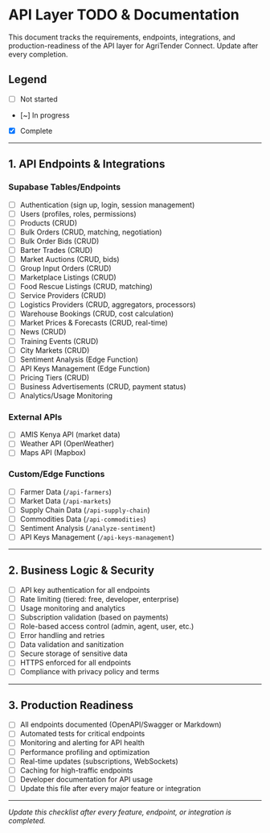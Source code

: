 # API Layer TODO & Documentation

This document tracks the requirements, endpoints, integrations, and production-readiness of the API layer for AgriTender Connect. Update after every completion.

## Legend
- [ ] Not started
- [~] In progress
- [x] Complete

---

## 1. **API Endpoints & Integrations**

### Supabase Tables/Endpoints
- [ ] Authentication (sign up, login, session management)
- [ ] Users (profiles, roles, permissions)
- [ ] Products (CRUD)
- [ ] Bulk Orders (CRUD, matching, negotiation)
- [ ] Bulk Order Bids (CRUD)
- [ ] Barter Trades (CRUD)
- [ ] Market Auctions (CRUD, bids)
- [ ] Group Input Orders (CRUD)
- [ ] Marketplace Listings (CRUD)
- [ ] Food Rescue Listings (CRUD, matching)
- [ ] Service Providers (CRUD)
- [ ] Logistics Providers (CRUD, aggregators, processors)
- [ ] Warehouse Bookings (CRUD, cost calculation)
- [ ] Market Prices & Forecasts (CRUD, real-time)
- [ ] News (CRUD)
- [ ] Training Events (CRUD)
- [ ] City Markets (CRUD)
- [ ] Sentiment Analysis (Edge Function)
- [ ] API Keys Management (Edge Function)
- [ ] Pricing Tiers (CRUD)
- [ ] Business Advertisements (CRUD, payment status)
- [ ] Analytics/Usage Monitoring

### External APIs
- [ ] AMIS Kenya API (market data)
- [ ] Weather API (OpenWeather)
- [ ] Maps API (Mapbox)

### Custom/Edge Functions
- [ ] Farmer Data (`/api-farmers`)
- [ ] Market Data (`/api-markets`)
- [ ] Supply Chain Data (`/api-supply-chain`)
- [ ] Commodities Data (`/api-commodities`)
- [ ] Sentiment Analysis (`/analyze-sentiment`)
- [ ] API Keys Management (`/api-keys-management`)

---

## 2. **Business Logic & Security**
- [ ] API key authentication for all endpoints
- [ ] Rate limiting (tiered: free, developer, enterprise)
- [ ] Usage monitoring and analytics
- [ ] Subscription validation (based on payments)
- [ ] Role-based access control (admin, agent, user, etc.)
- [ ] Error handling and retries
- [ ] Data validation and sanitization
- [ ] Secure storage of sensitive data
- [ ] HTTPS enforced for all endpoints
- [ ] Compliance with privacy policy and terms

---

## 3. **Production Readiness**
- [ ] All endpoints documented (OpenAPI/Swagger or Markdown)
- [ ] Automated tests for critical endpoints
- [ ] Monitoring and alerting for API health
- [ ] Performance profiling and optimization
- [ ] Real-time updates (subscriptions, WebSockets)
- [ ] Caching for high-traffic endpoints
- [ ] Developer documentation for API usage
- [ ] Update this file after every major feature or integration

---

*Update this checklist after every feature, endpoint, or integration is completed.* 